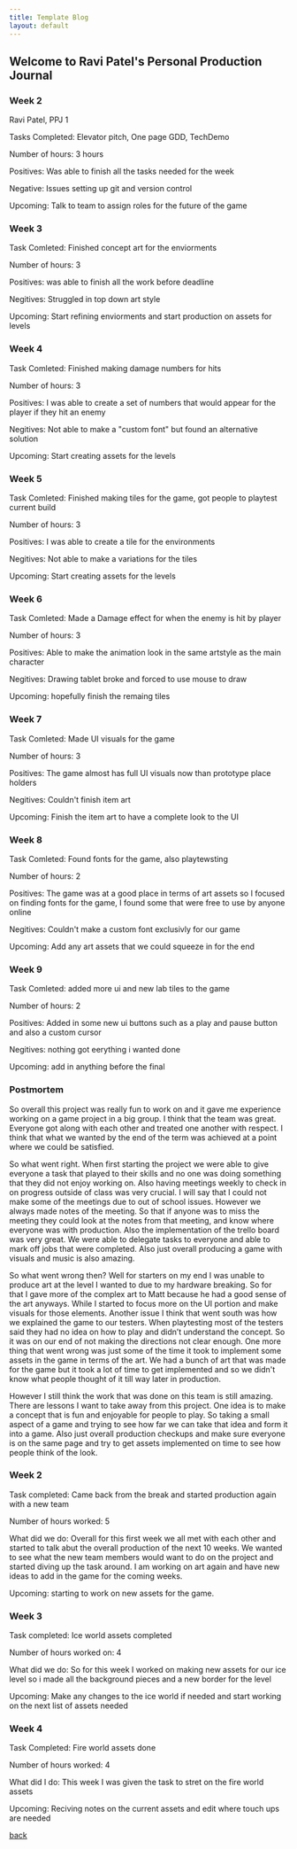 ```yaml
---
title: Template Blog
layout: default
---
```


## Welcome to Ravi Patel's Personal Production Journal

### Week 2
Ravi Patel, PPJ 1

Tasks Completed: Elevator pitch, One page GDD, TechDemo 


Number of hours: 3 hours 


Positives: Was able to finish all the tasks needed for the week 


Negative: Issues setting up git and version control 


Upcoming: Talk to team to assign roles for the future of the game

### Week 3
Task Comleted: Finished concept art for the enviorments 

Number of hours: 3

Positives: was able to finish all the work before deadline 

Negitives: Struggled in top down art style 

Upcoming: Start refining enviorments and start production on assets for levels 

### Week 4
Task Comleted: Finished making damage numbers for hits  

Number of hours: 3

Positives: I was able to create a set of numbers that would appear for the player if they hit an enemy 

Negitives: Not able to make a "custom font" but found an alternative solution   

Upcoming: Start creating assets for the levels 
### Week 5
Task Comleted: Finished making tiles for the game, got people to playtest current build    

Number of hours: 3

Positives: I was able to create a tile for the environments  

Negitives: Not able to make a variations for the tiles    

Upcoming: Start creating assets for the levels
### Week 6
Task Comleted: Made a Damage effect for when the enemy is hit by player    

Number of hours: 3

Positives: Able to make the animation look in the same artstyle as the main character   

Negitives: Drawing tablet broke and forced to use mouse to draw     

Upcoming: hopefully finish the remaing tiles 
### Week 7
Task Comleted: Made UI visuals for the game    

Number of hours: 3

Positives: The game almost has full UI visuals now than prototype place holders  

Negitives: Couldn't finish item art 

Upcoming: Finish the item art to have a complete look to the UI 
### Week 8
Task Comleted: Found fonts for the game, also playtewsting 

Number of hours: 2

Positives: The game was at a good place in terms of art assets so I focused on finding fonts for the game, I found some that were free to use by anyone online 

Negitives: Couldn't make a custom font exclusivly for our game 

Upcoming: Add any art assets that we could squeeze in for the end 

### Week 9
Task Comleted: added more ui and new lab tiles to the game  

Number of hours: 2

Positives: Added in some new ui buttons such as a play and pause button and also a custom cursor  

Negitives: nothing got eerything i wanted done 

Upcoming: add in anything before the final 
### Postmortem  

So overall this project was really fun to work on and it gave me experience working on a game project in a big group. I think that the team was great. Everyone got along with each other and treated one another with respect. I think that what we wanted by the end of the term was achieved at a point where we could be satisfied. 

So what went right. When first starting the project we were able to give everyone a task that played to their skills and no one was doing something that they did not enjoy working on. Also having meetings weekly to check in on progress outside of class was very crucial. I will say that I could not make some of the meetings due to out of school issues. However we always made notes of the meeting. So that if anyone was to miss the meeting they could look at the notes from that meeting, and know where everyone was with production. Also the implementation of the trello board was very great. We were able to delegate tasks to everyone and able to mark off jobs that were completed. Also just overall producing a game with visuals and music is also amazing. 
	
So what went wrong then? Well for starters on my end I was unable to produce art at the level I wanted to due to my hardware breaking. So for that I gave more of the complex art to Matt because he had a good sense of the art anyways. While I started to focus more on the UI portion and make visuals for those elements. Another issue I think that went south was how we explained the game to our testers. When playtesting most of the testers said they had no idea on how to play and didn’t understand the concept. So it was on our end of not making the directions not clear enough. One more thing that went wrong was just some of the time it took to implement some assets in the game in terms of the art. We had a bunch of art that was made for the game but it took a lot of time to get implemented and so we didn't know what people thought of it till way later in production. 

However I still think the work that was done on this team is still amazing. There are lessons I want to take away from this project. One idea is to make a concept that is fun and enjoyable for people to play. So taking a small aspect of a game and trying to see how far we can take that idea and form it into a game. Also just overall production checkups and make sure everyone is on the same page and try to get assets implemented on time to see how people think of the look. 


### Week 2 

Task completed: Came back from the break and started production again with a new team

Number of hours worked: 5 

What did we do: Overall for this first week we all met with each other and started to talk abut the overall production of the next 10 weeks. We wanted to see what the new team members would want to do on the project and started diving up the task around. I am working on art again and have new ideas to add in the game for the coming weeks. 

Upcoming: starting to work on new assets for the game. 


### Week 3 

Task completed: Ice world assets completed 

Number of hours worked on: 4

What did we do: So for this week I worked on making new assets for our ice level so i made all the background pieces and a new border for the level 

Upcoming: Make any changes to the ice world if needed and start working on the next list of assets needed 



### Week 4 

Task Completed: Fire world assets done 

Number of hours worked: 4 

What did I do: This week I was given the task to stret on the fire world assets 

Upcoming: Reciving notes on the current assets and edit where touch ups are needed 


[back](Blogs.html)
